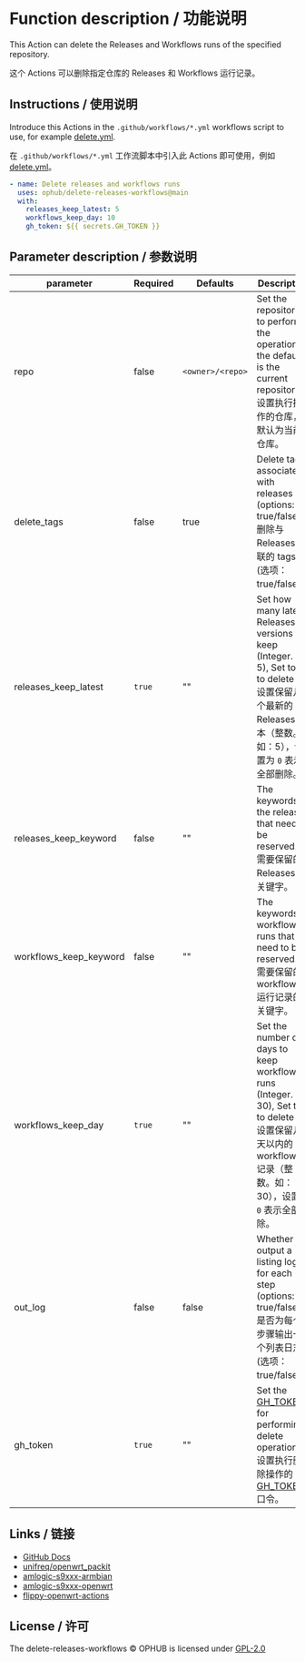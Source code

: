 # Function description / 功能说明

This Action can delete the Releases and Workflows runs of the specified repository.

这个 Actions 可以删除指定仓库的 Releases 和 Workflows 运行记录。

## Instructions / 使用说明

Introduce this Actions in the `.github/workflows/*.yml` workflows script to use, for example [delete.yml](https://github.com/ophub/amlogic-s9xxx-armbian/blob/main/.github/workflows/delete-older-releases-workflows.yml).

在 `.github/workflows/*.yml` 工作流脚本中引入此 Actions 即可使用，例如 [delete.yml](https://github.com/ophub/amlogic-s9xxx-armbian/blob/main/.github/workflows/delete-older-releases-workflows.yml)。

```yaml
- name: Delete releases and workflows runs
  uses: ophub/delete-releases-workflows@main
  with:
    releases_keep_latest: 5
    workflows_keep_day: 10
    gh_token: ${{ secrets.GH_TOKEN }}
```

## Parameter description / 参数说明

| parameter               | Required | Defaults         | Description                                                       |
|-------------------------|----------|------------------|-------------------------------------------------------------------|
| repo                    | false    | `<owner>/<repo>` | Set the repository to perform the operation, the default is the current repository. <br />设置执行操作的仓库，默认为当前仓库。 |
| delete_tags             | false    | true             | Delete tags associated with releases (options: true/false). <br />删除与 Releases 关联的 tags (选项：true/false)。 |
| releases_keep_latest    | `true`   | ""               | Set how many latest Releases versions to keep (Integer. eg: 5), Set to `0` to delete all. <br />设置保留几个最新的 Releases 版本（整数。如：5），设置为 `0` 表示全部删除。 |
| releases_keep_keyword   | false    | ""               | The keywords of the releases that need to be reserved. <br />需要保留的 Releases 的关键字。 |
| workflows_keep_keyword  | false    | ""               | The keywords of workflows runs that need to be reserved. <br />需要保留的 workflows 运行记录的关键字。 |
| workflows_keep_day      | `true`   | ""               | Set the number of days to keep workflow runs (Integer. eg: 30), Set to `0` to delete all. <br />设置保留几天以内的 workflows 记录（整数。如：30），设置为 `0` 表示全部删除。 |
| out_log                 | false    | false            | Whether to output a listing log for each step (options: true/false). <br />是否为每个步骤输出一个列表日志 (选项：true/false)。 |
| gh_token                | `true`   | ""               | Set the [GH_TOKEN](https://github.com/ophub/amlogic-s9xxx-armbian/tree/main/build-armbian/documents#2-set-the-privacy-variable-github_token) for performing delete operations. <br />设置执行删除操作的 [GH_TOKEN](https://github.com/ophub/amlogic-s9xxx-armbian/tree/main/build-armbian/documents#2-set-the-privacy-variable-github_token) 口令。 |

## Links / 链接

- [GitHub Docs](https://docs.github.com/en/rest/releases/releases?list-releases)
- [unifreq/openwrt_packit](https://github.com/unifreq/openwrt_packit)
- [amlogic-s9xxx-armbian](https://github.com/ophub/amlogic-s9xxx-armbian)
- [amlogic-s9xxx-openwrt](https://github.com/ophub/amlogic-s9xxx-openwrt)
- [flippy-openwrt-actions](https://github.com/ophub/flippy-openwrt-actions)

## License / 许可

The delete-releases-workflows © OPHUB is licensed under [GPL-2.0](https://github.com/ophub/delete-releases-workflows/blob/main/LICENSE)

